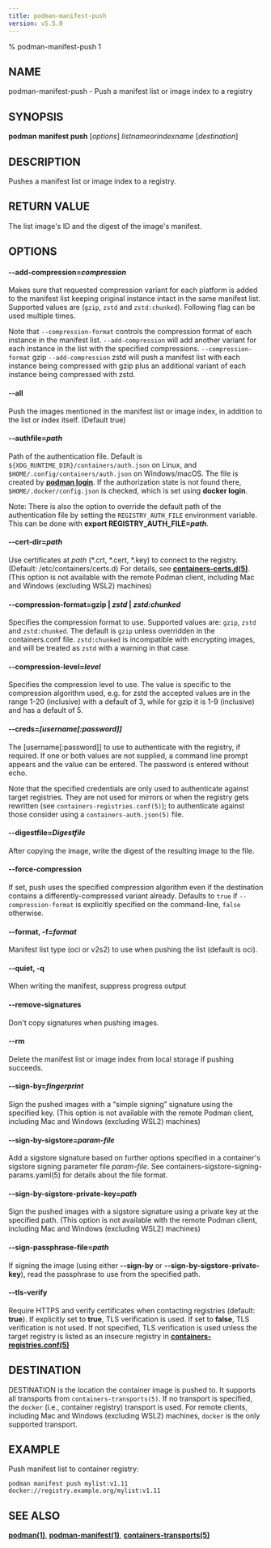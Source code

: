```yaml
---
title: podman-manifest-push
version: v5.5.0
---
```


% podman-manifest-push 1

## NAME
podman\-manifest\-push - Push a manifest list or image index to a registry

## SYNOPSIS
**podman manifest push** [*options*] *listnameorindexname* [*destination*]

## DESCRIPTION
Pushes a manifest list or image index to a registry.

## RETURN VALUE
The list image's ID and the digest of the image's manifest.

## OPTIONS

#### **--add-compression**=*compression*

Makes sure that requested compression variant for each platform is added to the manifest list keeping original instance
intact in the same manifest list. Supported values are (`gzip`, `zstd` and `zstd:chunked`). Following flag can be used
multiple times.

Note that `--compression-format` controls the compression format of each instance in the manifest list. `--add-compression`
will add another variant for each instance in the list with the specified compressions. `--compression-format` gzip `--add-compression`
zstd will push a manifest list with each instance being compressed with gzip plus an additional variant of each instance
being compressed with zstd.

#### **--all**

Push the images mentioned in the manifest list or image index, in addition to
the list or index itself. (Default true)


[//]: # (BEGIN included file options/authfile.md)
#### **--authfile**=*path*

Path of the authentication file. Default is `${XDG_RUNTIME_DIR}/containers/auth.json` on Linux, and `$HOME/.config/containers/auth.json` on Windows/macOS.
The file is created by **[podman login](podman-login.1.md)**. If the authorization state is not found there, `$HOME/.docker/config.json` is checked, which is set using **docker login**.

Note: There is also the option to override the default path of the authentication file by setting the `REGISTRY_AUTH_FILE` environment variable. This can be done with **export REGISTRY_AUTH_FILE=_path_**.

[//]: # (END   included file options/authfile.md)


[//]: # (BEGIN included file options/cert-dir.md)
#### **--cert-dir**=*path*

Use certificates at *path* (\*.crt, \*.cert, \*.key) to connect to the registry. (Default: /etc/containers/certs.d)
For details, see **[containers-certs.d(5)](https://github.com/containers/image/blob/main/docs/containers-certs.d.5.md)**.
(This option is not available with the remote Podman client, including Mac and Windows (excluding WSL2) machines)

[//]: # (END   included file options/cert-dir.md)


[//]: # (BEGIN included file options/compression-format.md)
#### **--compression-format**=**gzip** | *zstd* | *zstd:chunked*

Specifies the compression format to use.  Supported values are: `gzip`, `zstd` and `zstd:chunked`.  The default is `gzip` unless overridden in the containers.conf file.
`zstd:chunked` is incompatible with encrypting images, and will be treated as `zstd` with a warning in that case.

[//]: # (END   included file options/compression-format.md)


[//]: # (BEGIN included file options/compression-level.md)
#### **--compression-level**=*level*

Specifies the compression level to use.  The value is specific to the compression algorithm used, e.g. for zstd the accepted values are in the range 1-20 (inclusive) with a default of 3, while for gzip it is 1-9 (inclusive) and has a default of 5.

[//]: # (END   included file options/compression-level.md)


[//]: # (BEGIN included file options/creds.md)
#### **--creds**=*[username[\:password]]*

The [username[:password]] to use to authenticate with the registry, if required.
If one or both values are not supplied, a command line prompt appears and the
value can be entered. The password is entered without echo.

Note that the specified credentials are only used to authenticate against
target registries.  They are not used for mirrors or when the registry gets
rewritten (see `containers-registries.conf(5)`); to authenticate against those
consider using a `containers-auth.json(5)` file.

[//]: # (END   included file options/creds.md)


[//]: # (BEGIN included file options/digestfile.md)
#### **--digestfile**=*Digestfile*

After copying the image, write the digest of the resulting image to the file.

[//]: # (END   included file options/digestfile.md)


[//]: # (BEGIN included file options/force-compression.md)
#### **--force-compression**

If set, push uses the specified compression algorithm even if the destination contains a differently-compressed variant already.
Defaults to `true` if `--compression-format` is explicitly specified on the command-line, `false` otherwise.

[//]: # (END   included file options/force-compression.md)

#### **--format**, **-f**=*format*

Manifest list type (oci or v2s2) to use when pushing the list (default is oci).

#### **--quiet**, **-q**

When writing the manifest, suppress progress output

#### **--remove-signatures**

Don't copy signatures when pushing images.

#### **--rm**

Delete the manifest list or image index from local storage if pushing succeeds.

#### **--sign-by**=*fingerprint*

Sign the pushed images with a “simple signing” signature using the specified key. (This option is not available with the remote Podman client, including Mac and Windows (excluding WSL2) machines)


[//]: # (BEGIN included file options/sign-by-sigstore.md)
#### **--sign-by-sigstore**=*param-file*

Add a sigstore signature based on further options specified in a container's sigstore signing parameter file *param-file*.
See containers-sigstore-signing-params.yaml(5) for details about the file format.

[//]: # (END   included file options/sign-by-sigstore.md)

#### **--sign-by-sigstore-private-key**=*path*

Sign the pushed images with a sigstore signature using a private key at the specified path. (This option is not available with the remote Podman client, including Mac and Windows (excluding WSL2) machines)


[//]: # (BEGIN included file options/sign-passphrase-file.md)
#### **--sign-passphrase-file**=*path*

If signing the image (using either **--sign-by** or **--sign-by-sigstore-private-key**), read the passphrase to use from the specified path.

[//]: # (END   included file options/sign-passphrase-file.md)


[//]: # (BEGIN included file options/tls-verify.md)
#### **--tls-verify**

Require HTTPS and verify certificates when contacting registries (default: **true**).
If explicitly set to **true**, TLS verification is used.
If set to **false**, TLS verification is not used.
If not specified, TLS verification is used unless the target registry
is listed as an insecure registry in **[containers-registries.conf(5)](https://github.com/containers/image/blob/main/docs/containers-registries.conf.5.md)**

[//]: # (END   included file options/tls-verify.md)

## DESTINATION

 DESTINATION is the location the container image is pushed to. It supports all transports from `containers-transports(5)`. If no transport is specified, the `docker` (i.e., container registry) transport is used.  For remote clients, including Mac and Windows (excluding WSL2) machines, `docker` is the only supported transport.

## EXAMPLE

Push manifest list to container registry:
```
podman manifest push mylist:v1.11 docker://registry.example.org/mylist:v1.11
```

## SEE ALSO
**[podman(1)](podman.1.md)**, **[podman-manifest(1)](podman-manifest.1.md)**, **[containers-transports(5)](https://github.com/containers/image/blob/main/docs/containers-transports.5.md)**
